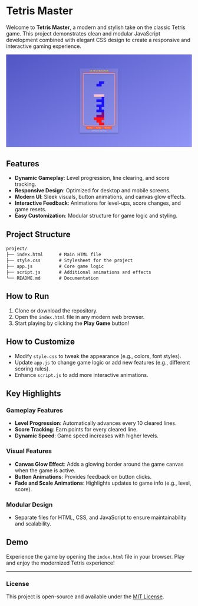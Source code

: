 # Tetris Master

Welcome to **Tetris Master**, a modern and stylish take on the classic Tetris game. This project demonstrates clean and modular JavaScript development combined with elegant CSS design to create a responsive and interactive gaming experience.

![Tetris Web](./img.png)

## Features

- **Dynamic Gameplay**: Level progression, line clearing, and score tracking.
- **Responsive Design**: Optimized for desktop and mobile screens.
- **Modern UI**: Sleek visuals, button animations, and canvas glow effects.
- **Interactive Feedback**: Animations for level-ups, score changes, and game resets.
- **Easy Customization**: Modular structure for game logic and styling.

## Project Structure

```
project/
├── index.html      # Main HTML file
├── style.css       # Stylesheet for the project
├── app.js          # Core game logic
├── script.js       # Additional animations and effects
└── README.md       # Documentation
```

## How to Run

1. Clone or download the repository.
2. Open the `index.html` file in any modern web browser.
3. Start playing by clicking the **Play Game** button!

## How to Customize

- Modify `style.css` to tweak the appearance (e.g., colors, font styles).
- Update `app.js` to change game logic or add new features (e.g., different scoring rules).
- Enhance `script.js` to add more interactive animations.

## Key Highlights

### Gameplay Features

- **Level Progression**: Automatically advances every 10 cleared lines.
- **Score Tracking**: Earn points for every cleared line.
- **Dynamic Speed**: Game speed increases with higher levels.

### Visual Features

- **Canvas Glow Effect**: Adds a glowing border around the game canvas when the game is active.
- **Button Animations**: Provides feedback on button clicks.
- **Fade and Scale Animations**: Highlights updates to game info (e.g., level, score).

### Modular Design

- Separate files for HTML, CSS, and JavaScript to ensure maintainability and scalability.

## Demo

Experience the game by opening the `index.html` file in your browser. Play and enjoy the modernized Tetris experience!

---

### License

This project is open-source and available under the [MIT License](https://opensource.org/licenses/MIT).
